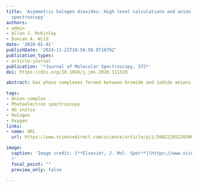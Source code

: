 ```yaml
---
title: 'Asymmetric halogen dioxides: High level calculations and anion photoelectron
  spectroscopy'
authors:
- admin
- Allan J. McKinley
- Duncan A. Wild
date: '2020-01-01'
publishDate: '2024-11-21T10:56:50.871679Z'
publication_types:
- article-journal
publication: '*Journal of Molecular Spectroscopy, 372*'
doi: https://doi.org/10.1016/j.jms.2020.111320

abstract: Gas phase complexes formed between bromide and iodide anions and molecular oxygen are investigated via high level CCSD(T) calculations and experimental anion photoelectron spectroscopy. Experimental electron binding energies of the *<sup>2</sup>P<sub>3/2</sub>* and *<sup>2</sup>P<sub>1/2</sub>* states are determined to be 3.43 and 3.90 eV, and 3.12 and 4.06 eV for the bromide and iodide complexes respectively. Calculations predict one minimum for each of the halide-oxygen complexes corresponding to a bent *C<sub>s</sub> geometry, while for the analogous neutral (radical) complexes two stationary points were located; one linear (*C<sub>$\infty$v</sub>*) and another T-shaped (*C<sub>2v</sub>*). These lie close in energy to one another ($\Delta$E < 1 kJ mol<sup>−1</sup>) suggesting that internal rotation of the oxygen molecule is highly likely.

tags:
- Anion complex
- Photoelectron spectroscopy
- Ab initio
- Halogen
- Oxygen
links:
- name: URL
  url: https://www.sciencedirect.com/science/article/pii/S0022285220300886

image:
  caption: 'Image credit: [**Elsevier, J. Mol. Spec**](https://www.sciencedirect.com/science/article/abs/pii/S0022285220300886
  )'
  focal_point: ""
  preview_only: false

---
```

